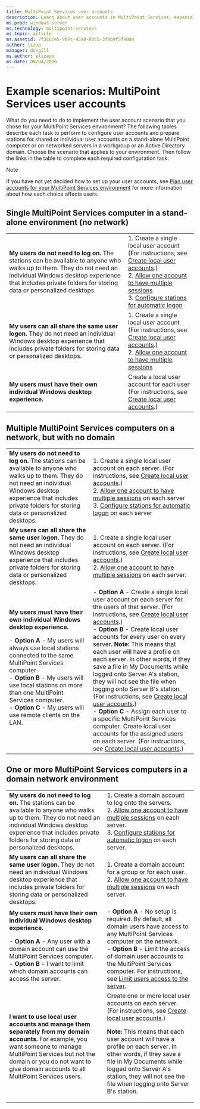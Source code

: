 ```yaml
---
title: MultiPoint Services user accounts 
description: Learn about user accounts in MultiPoint Services, especially which kind to use for different scenarios
ms.prod: windows-server
ms.technology: multipoint-services
ms.topic: article
ms.assetid: 7f3c6ce5-9b7c-45a0-83c5-3f9b9f5f48d4
author: lizap
manager: dongill
ms.author: elizapo
ms.date: 08/04/2016
---
```


# Example scenarios: MultiPoint Services user accounts
What do you need to do to implement the user account scenario that you chose for your MultiPoint Services environment? The following tables describe each task to perform to configure user accounts and prepare stations for shared or individual user accounts on a stand-alone MultiPoint computer or on networked servers in a workgroup or an Active Directory domain. Choose the scenario that applies to your environment. Then follow the links in the table to complete each required configuration task.  
  
> [!NOTE]  
> If you have not yet decided how to set up your user accounts, see [Plan user accounts for your MultiPoint Services environment](Plan-user-accounts-for-your-MultiPoint-services-environment.md) for more information about how each choice affects users.  
  
## Single MultiPoint Services computer in a stand-alone environment (no network)  
  
|||  
|-|-|  
|**My users do not need to log on.** The stations can be available to anyone who walks up to them. They do not need an individual Windows desktop experience that includes private folders for storing data or personalized desktops.|1.  Create a single local user account (For instructions, see [Create local user accounts](Create-local-user-accounts.md).)<br />2.  [Allow one account to have multiple sessions](Allow-one-account-to-have-multiple-sessions.md)<br />3.  [Configure stations for automatic logon](Configure-stations-for-automatic-logon.md)|  
|**My users can all share the same user logon.** They do not need an individual Windows desktop experience that includes private folders for storing data or personalized desktops.|1.  Create a single local user account (For instructions, see [Create local user accounts](Create-local-user-accounts.md).)<br />2.  [Allow one account to have multiple sessions](Allow-one-account-to-have-multiple-sessions.md)|  
|**My users must have their own individual Windows desktop experience.**|Create a local user account for each user (For instructions, see [Create local user accounts](Create-local-user-accounts.md).)|  
  
## Multiple MultiPoint Services computers on a network, but with no domain  
  
|||  
|-|-|  
|**My users do not need to log on.** The stations can be available to anyone who walks up to them. They do not need an individual Windows desktop experience that includes private folders for storing data or personalized desktops.|1.  Create a single local user account on each server. (For instructions, see [Create local user accounts](Create-local-user-accounts.md).)<br />2.  [Allow one account to have multiple sessions](Allow-one-account-to-have-multiple-sessions.md) on each server<br />3.  [Configure stations for automatic logon](Configure-stations-for-automatic-logon.md) on each server|  
|**My users can all share the same user logon.** They do not need an individual Windows desktop experience that includes private folders for storing data or personalized desktops.|1.  Create a single local user account on each server. (For instructions, see [Create local user accounts](Create-local-user-accounts.md).)<br />2.  [Allow one account to have multiple sessions](Allow-one-account-to-have-multiple-sessions.md) on each server.|  
|**My users must have their own individual Windows desktop experience.**<p>-   **Option A** - My users will always use local stations connected to the same MultiPoint Services computer.<br />-   **Option B** - My users will use local stations on more than one MultiPoint Services computer.<br />-   **Option C** - My users will use remote clients on the LAN.|-   **Option A** - Create a single local user account on each server for the users of that server. (For instructions, see [Create local user accounts](Create-local-user-accounts.md).)<br />-   **Option B** - Create local user accounts for every user on every server. **Note:** This means that each user will have a profile on each server. In other words, if they save a file in My Documents while logged onto Server A's station, they will not see the file when logging onto Server B's station. (For instructions, see [Create local user accounts](Create-local-user-accounts.md).)<br />-   **Option C** - Assign each user to a specific MultiPoint Services computer. Create local user accounts for the assigned users on each server. (For instructions, see [Create local user accounts](Create-local-user-accounts.md).)|  
  
## One or more MultiPoint Services computers in a domain network environment  
  
|||  
|-|-|  
|**My users do not need to log on.** The stations can be available to anyone who walks up to them. They do not need an individual Windows desktop experience that includes private folders for storing data or personalized desktops.|1.  Create a domain account to log onto the servers.<br />2.  [Allow one account to have multiple sessions](Allow-one-account-to-have-multiple-sessions.md) on each server.<br />3.  [Configure stations for automatic logon](Configure-stations-for-automatic-logon.md) on each server.|  
|**My users can all share the same user logon.** They do not need an individual Windows desktop experience that includes private folders for storing data or personalized desktops.|1.  Create a domain account for a group or for each user.<br />2.  [Allow one account to have multiple sessions](Allow-one-account-to-have-multiple-sessions.md) on each server.|  
|**My users must have their own individual Windows desktop experience.**<p>-   **Option A** - Any user with a domain account can use the MultiPoint Services computer.<br />-   **Option B** - I want to limit which domain accounts can access the server.|-   **Option A** - No setup is required. By default, all domain users have access to any MultiPoint Services computer on the network.<br />-   **Option B** - Limit the access of domain user accounts to the MultiPoint Services computer. For instructions, see [Limit users access to the server](limit-users--access-to-the-server-in-multipoint-services.md).|  
|**I want to use local user accounts and manage them separately from my domain accounts.** For example, you want someone to manage MultiPoint Services but not the domain or you do not want to give domain accounts to all MultiPoint Services users.|Create one or more local user accounts on each server. (For instructions, see [Create local user accounts](Create-local-user-accounts.md).)<p>**Note:** This means that each user account will have a profile on each server. In other words, if they save a file in My Documents while logged onto Server A's station, they will not see the file when logging onto Server B's station.|  